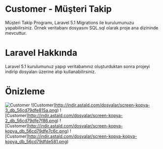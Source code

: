 # Customer - Müşteri Takip
Müşteri Takip Programı, Laravel 5.1
Migrations ile kurulumunuzu yapabilirsiniz. 
Örnek veritabanı dosyasını SQL.sql olarak proje ana dizininde mevcuttur.
# Laravel Hakkında
Laravel 5.1 kurulumunuz yapıp veritabanınız oluşturduktan sonra projeyi indirip dosyaları üzerine atıp kullanabilirsiniz.
# Önizleme
![Customer](http://indir.astald.com/dosyalar/screen_db_56cd781b15696.png)
![Customer]http://indir.astald.com/dosyalar/screen-kopya-3_db_56cd79dfe815a.png)
![Customer]http://indir.astald.com/dosyalar/screen-kopya-2_db_56cd79dfe7f86.png)
![Customer]http://indir.astald.com/dosyalar/screen-kopya-kopya_db_56cd79dfe7c6c.png)
![Customer]http://indir.astald.com/dosyalar/screen-kopya-kopya-kopya_db_56cd79dfde581.png)
